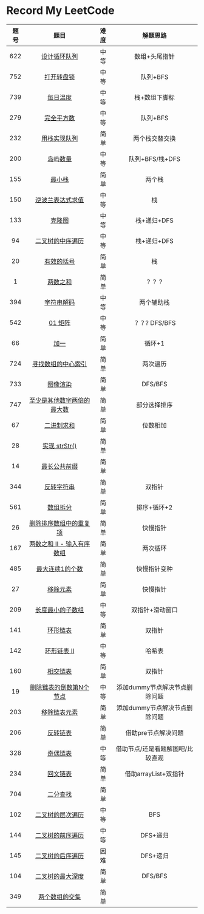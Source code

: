 # Record My LeetCode

| 题号 |                             题目                             | 难度 |             解题思路             |
| :--: | :----------------------------------------------------------: | :--: | :------------------------------: |
| 622  | [设计循环队列](https://leetcode-cn.com/problems/design-circular-queue) | 中等 |          数组+头尾指针           |
| 752  | [打开转盘锁](https://leetcode-cn.com/problems/open-the-lock) | 中等 |             队列+BFS             |
| 739  | [每日温度](https://leetcode-cn.com/problems/daily-temperatures) | 中等 |          栈+数组下脚标           |
| 279  | [完全平方数](https://leetcode-cn.com/problems/perfect-squares) | 中等 |             队列+BFS             |
| 232  | [用栈实现队列](https://leetcode-cn.com/problems/implement-queue-using-stacks) | 简单 |          两个栈交替交换          |
| 200  | [岛屿数量](https://leetcode-cn.com/problems/number-of-islands) | 中等 |         队列+BFS/栈+DFS          |
| 155  |     [最小栈](https://leetcode-cn.com/problems/min-stack)     | 简单 |              两个栈              |
| 150  | [逆波兰表达式求值](https://leetcode-cn.com/problems/evaluate-reverse-polish-notation) | 中等 |                栈                |
| 133  |    [克隆图](https://leetcode-cn.com/problems/clone-graph)    | 中等 |           栈+递归+DFS            |
|  94  | [二叉树的中序遍历](https://leetcode-cn.com/problems/binary-tree-inorder-traversal) | 中等 |           栈+递归+DFS            |
|  20  | [有效的括号](https://leetcode-cn.com/problems/valid-parentheses) | 简单 |                栈                |
|  1   |     [两数之和](https://leetcode-cn.com/problems/two-sum)     | 简单 |              ？？？              |
| 394  | [字符串解码](https://leetcode-cn.com/problems/decode-string) | 中等 |            两个辅助栈            |
| 542  |    [01 矩阵](https://leetcode-cn.com/problems/01-matrix)     | 中等 |          ？？? DFS/BFS           |
|  66  |      [加一](https://leetcode-cn.com/problems/plus-one)       | 简单 |              循环+1              |
| 724  | [寻找数组的中心索引](https://leetcode-cn.com/problems/find-pivot-index) | 简单 |             两次遍历             |
| 733  |   [图像渲染](https://leetcode-cn.com/problems/flood-fill)    | 简单 |             DFS/BFS              |
| 747  | [至少是其他数字两倍的最大数](https://leetcode-cn.com/problems/largest-number-at-least-twice-of-others) | 简单 |           部分选择排序           |
|  67  |  [二进制求和](https://leetcode-cn.com/problems/add-binary)   | 简单 |             位数相加             |
|  28  | [实现 strStr()](https://leetcode-cn.com/problems/implement-strstr) | 简单 |                                  |
|  14  | [最长公共前缀](https://leetcode-cn.com/problems/longest-common-prefix) | 简单 |                                  |
| 344  | [反转字符串](https://leetcode-cn.com/problems/reverse-string) | 简单 |              双指针              |
| 561  | [数组拆分 ](https://leetcode-cn.com/problems/array-partition-i) | 简单 |           排序+循环+2            |
|  26  | [删除排序数组中的重复项](https://leetcode-cn.com/problems/remove-duplicates-from-sorted-array) | 简单 |             快慢指针             |
| 167  | [两数之和 II - 输入有序数组](https://leetcode-cn.com/problems/two-sum-ii-input-array-is-sorted) | 简单 |             两次循环             |
| 485  | [最大连续1的个数](https://leetcode-cn.com/problems/max-consecutive-ones) | 简单 |           快慢指针变种           |
|  27  | [移除元素](https://leetcode-cn.com/problems/remove-element)  | 简单 |             快慢指针             |
| 209  | [长度最小的子数组](https://leetcode-cn.com/problems/minimum-size-subarray-sum) | 中等 |         双指针+滑动窗口          |
| 141  | [环形链表](https://leetcode-cn.com/problems/linked-list-cycle) | 简单 |              双指针              |
| 142  | [环形链表 II](https://leetcode-cn.com/problems/linked-list-cycle-ii) | 中等 |              哈希表              |
| 160  | [相交链表](https://leetcode-cn.com/problems/intersection-of-two-linked-lists) | 简单 |              双指针              |
|  19  | [删除链表的倒数第N个节点](https://leetcode-cn.com/problems/remove-nth-node-from-end-of-list) | 中等 |  添加dummy节点解决节点删除问题   |
| 203  | [移除链表元素](https://leetcode-cn.com/problems/remove-linked-list-elements) | 简单 |  添加dummy节点解决节点删除问题   |
| 206  | [反转链表](https://leetcode-cn.com/problems/reverse-linked-list) | 简单 |       借助pre节点解决问题        |
| 328  | [奇偶链表](https://leetcode-cn.com/problems/odd-even-linked-list) | 中等 | 借助节点/还是看题解图吧/比较直观 |
| 234  | [回文链表](https://leetcode-cn.com/problems/palindrome-linked-list) | 简单 |       借助arrayList+双指针       |
| 704  |  [二分查找](https://leetcode-cn.com/problems/binary-search)  | 简单 |                                  |
| 102  | [二叉树的层次遍历](https://leetcode-cn.com/problems/binary-tree-level-order-traversal) | 中等 |               BFS                |
| 144  | [二叉树的前序遍历](https://leetcode-cn.com/problems/binary-tree-preorder-traversal) | 中等 |             DFS+递归             |
| 145  | [二叉树的后序遍历](https://leetcode-cn.com/problems/binary-tree-postorder-traversal) | 困难 |             DFS+递归             |
| 104  | [二叉树的最大深度](https://leetcode-cn.com/problems/maximum-depth-of-binary-tree) | 简单 |             DFS/BFS              |
| 349  | [两个数组的交集](https://leetcode-cn.com/problems/intersection-of-two-arrays) | 简单 |                                  |

